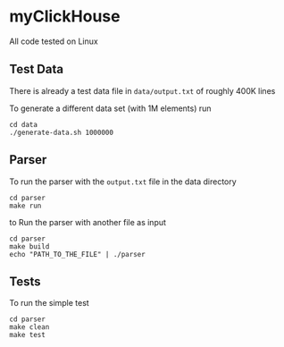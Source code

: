 # myClickHouse

All code tested on Linux

## Test Data

There is already a test data file in `data/output.txt` of roughly 400K lines

To generate a different data set (with 1M elements) run
```
cd data
./generate-data.sh 1000000
```

## Parser

To run the parser with the `output.txt` file in the data directory
```
cd parser
make run
```

to Run the parser with another file as input 
```
cd parser
make build
echo "PATH_TO_THE_FILE" | ./parser
```

## Tests
To run the simple test
```
cd parser
make clean
make test
```
